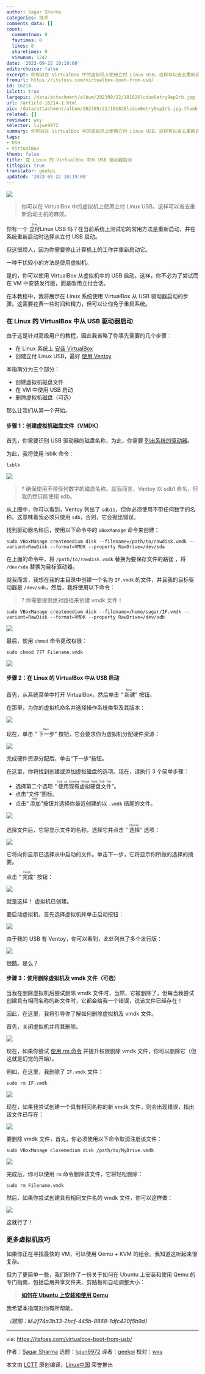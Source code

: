 ```yaml
---
author: Sagar Sharma
categories: 技术
comments_data: []
count:
  commentnum: 0
  favtimes: 0
  likes: 0
  sharetimes: 0
  viewnum: 1242
date: '2023-09-22 10:19:00'
editorchoice: false
excerpt: 你可以在 VirtualBox 中的虚拟机上使用立付 Linux USB。这样可以省去重新启动主机的麻烦。
fromurl: https://itsfoss.com/virtualbox-boot-from-usb/
id: 16214
islctt: true
largepic: /data/attachment/album/202309/22/101826lcduo6etry9ep2rb.jpg
url: /article-16214-1.html
pic: /data/attachment/album/202309/22/101826lcduo6etry9ep2rb.jpg.thumb.jpg
related: []
reviewer: wxy
selector: lujun9972
summary: 你可以在 VirtualBox 中的虚拟机上使用立付 Linux USB。这样可以省去重新启动主机的麻烦。
tags:
- USB
- VirtualBox
thumb: false
title: 在 Linux 的 VirtualBox 中从 USB 驱动器启动
titlepic: true
translator: geekpi
updated: '2023-09-22 10:19:00'
---
```


![](/data/attachment/album/202309/22/101826lcduo6etry9ep2rb.jpg)



> 
> 你可以在 VirtualBox 中的虚拟机上使用立付 Linux USB。这样可以省去重新启动主机的麻烦。
> 
> 
> 


你有一个 <ruby> 立付 <rt>  Live </rt></ruby> Linux USB 吗？在当前系统上测试它的常用方法是重新启动，并在系统重新启动时选择从立付 USB 启动。


但这很烦人，因为你需要停止计算机上的工作并重新启动它。


一种干扰较小的方法是使用虚拟机。


是的，你可以使用 VirtualBox 从虚拟机中的 USB 启动。这样，你不必为了尝试而在 VM 中安装发行版，而是改用立付会话。


在本教程中，我将展示在 Linux 系统使用 VirtualBox 从 USB 驱动器启动的步骤。这需要花费一些时间和精力，但可以让你免于重启系统。


### 在 Linux 的 VirtualBox 中从 USB 驱动器启动


由于这是针对高级用户的教程，因此我省略了你事先需要的几个步骤：


* 在 Linux 系统上 [安装 VirtualBox](https://itsfoss.com/install-virtualbox-ubuntu/)
* 创建立付 Linux USB，最好 [使用 Ventoy](https://itsfoss.com/use-ventoy/)


本指南分为三个部分：


* 创建虚拟机磁盘文件
* 在 VM 中使用 USB 启动
* 删除虚拟机磁盘（可选）


那么让我们从第一个开始。


#### 步骤 1：创建虚拟机磁盘文件（VMDK）


首先，你需要识别 USB 驱动器的磁盘名称，为此，你需要 [列出系统的驱动器](https://linuxhandbook.com/linux-list-disks/)。


为此，我将使用 lsblk 命令：



```
lsblk

```

![](/data/attachment/album/202309/22/101904kr5vh5wqwtahavrd.png)



> 
> ? 确保使用不带任何数字的磁盘名称。就我而言，Ventoy 以 sdb1 命名，但我仍然只能使用 sdb。
> 
> 
> 


从上图中，你可以看到，Ventoy 列出了 `sdb11`，但你必须使用不带任何数字的名称。这意味着我必须只使用 `sdb`，否则，它会抛出错误。


找到驱动器名称后，使用以下命令中的 `VBoxManage` 命令来创建：



```
sudo VBoxManage createmedium disk --filename=/path/to/rawdisk.vmdk --variant=RawDisk --format=VMDK --property RawDrive=/dev/sda

```

在上面的命令中，将 `/path/to/rawdisk.vmdk` 替换为要保存文件的路径 ，将 `/dev/sda` 替换为目标驱动器。


就我而言，我想在我的主目录中创建一个名为 `IF.vmdk` 的文件，并且我的目标驱动器是 `/dev/sdb`，然后，我将使用以下命令：



> 
> ? 你需要提供绝对路径来创建 vmdk 文件！
> 
> 
> 



```
sudo VBoxManage createmedium disk --filename=/home/sagar/IF.vmdk --variant=RawDisk --format=VMDK --property RawDrive=/dev/sdb

```

![](/data/attachment/album/202309/22/101904ar55zyyg2yiwwdrw.png)


最后，使用 `chmod` 命令更改权限：



```
sudo chmod 777 Filename.vmdk

```

![](/data/attachment/album/202309/22/101905anqp9tqdbsavqpbp.png)


#### 步骤 2：在 Linux 的 VirtualBox 中从 USB 启动


首先，从系统菜单中打开 VirtualBox，然后单击 “<ruby> 新建 <rt>  New </rt></ruby>” 按钮。


在那里，为你的虚拟机命名并选择操作系统类型及其版本：


![](/data/attachment/album/202309/22/101905b683bmvv8xm8b3z8.png)


现在，单击 “<ruby> 下一步 <rt>  Next </rt></ruby>” 按钮，它会要求你为虚拟机分配硬件资源：


![](/data/attachment/album/202309/22/101906czcobzoqbfvmi9cd.png)


完成硬件资源分配后，单击“下一步”按钮。


在这里，你将找到创建或添加虚拟磁盘的选项。现在，请执行 3 个简单步骤：


* 选择第二个选项 “<ruby> 使用现有虚拟硬盘文件 <rt>  Use an Existing Virtual Hard Disk File </rt></ruby>”。
* 点击“文件”图标。
* 点击“<ruby> 添加 <rt>  Add </rt></ruby>”按钮并选择你最近创建的以 `.vmdk` 结尾的文件。


![](/data/attachment/album/202309/22/101906iv3fjgvf33a8gq0h.png)


选择文件后，它将显示文件的名称，选择它并点击 “<ruby> 选择 <rt>  Choose </rt></ruby>” 选项：


![](/data/attachment/album/202309/22/101907xp94wku9c4y4mwp6.png)


它将向你显示已选择从中启动的文件。单击下一步，它将显示你所做的选择的摘要。


点击 “<ruby> 完成 <rt>  Finish </rt></ruby>” 按钮：


![](/data/attachment/album/202309/22/101907kw0k5obbp823yz88.png)


就是这样！ 虚拟机已创建。


要启动虚拟机，首先选择虚拟机并单击启动按钮：


![](/data/attachment/album/202309/22/101908f3vkon8o9d58755o.png)


由于我的 USB 有 Ventoy，你可以看到，此处列出了多个发行版：


![](/data/attachment/album/202309/22/101908y1ygen1sbf25aeuo.png)


很酷。是么？


#### 步骤 3：使用删除虚拟机及 vmdk 文件（可选）


当我在删除虚拟机后尝试删除 vmdk 文件时，当然，它被删除了，但每当我尝试创建具有相同名称的新文件时，它都会给我一个错误，说该文件已经存在！


因此，在这里，我将引导你了解如何删除虚拟机及 vmdk 文件。


首先，关闭虚拟机并将其删除。


![](/data/attachment/album/202309/22/101909e24905v53g1ztr0m.png)


现在，如果你尝试 [使用 rm 命令](https://linuxhandbook.com/remove-files-directories/) 并提升权限删除 vmdk 文件，你可以删除它（但这就是幻觉的开始）。


例如，在这里，我删除了 `IF.vmdk` 文件：



```
sudo rm IF.vmdk

```

![](/data/attachment/album/202309/22/101909p8udwzdvzd6w40j0.png)


现在，如果我尝试创建一个具有相同名称的新 vmdk 文件，则会出现错误，指出该文件已存在：


![](/data/attachment/album/202309/22/101909k3oz1y5j7b73a39b.png)


要删除 vmdk 文件，首先，你必须使用以下命令取消注册该文件：



```
sudo VBoxManage closemedium disk /path/to/MyDrive.vmdk

```

![](/data/attachment/album/202309/22/101910wqc9hs4afpe9j9tn.png)


完成后，你可以使用 `rm` 命令删除该文件，它将轻松删除：



```
sudo rm Filename.vmdk

```

然后，如果你尝试创建具有相同文件名的 vmdk 文件，你可以这样做：


![](/data/attachment/album/202309/22/101910hhkqu4tq25x5qfho.png)


这就行了！


### 更多虚拟机技巧


如果你正在寻找最快的 VM，可以使用 Qemu + KVM 的组合。我知道这听起来很复杂。


但为了更简单一些，我们制作了一份关于如何在 Ubuntu 上安装和使用 Qemu 的专门指南，包括启用共享文件夹、剪贴板和自动调整大小：



> 
> **[如何在 Ubuntu 上安装和使用 Qemu](https://itsfoss.com/qemu-ubuntu/)**
> 
> 
> 


我希望本指南对你有所帮助。


*（题图：MJ/f74a3b33-2bcf-445b-8868-1dfc420f5b9d）*




---


via: <https://itsfoss.com/virtualbox-boot-from-usb/>


作者：[Sagar Sharma](https://itsfoss.com/author/sagar/) 选题：[lujun9972](https://github.com/lujun9972) 译者：[geekpi](https://github.com/geekpi) 校对：[wxy](https://github.com/wxy)


本文由 [LCTT](https://github.com/LCTT/TranslateProject) 原创编译，[Linux中国](https://linux.cn/) 荣誉推出